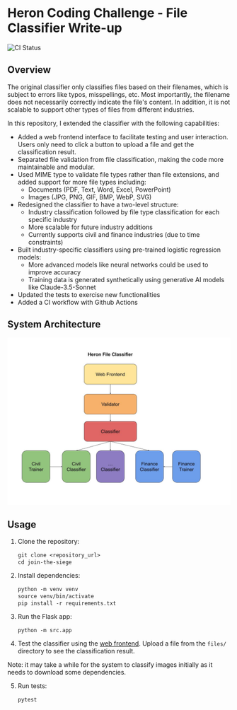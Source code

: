 # Heron Coding Challenge - File Classifier Write-up

![CI Status](https://github.com/ianhua2022/join-the-siege/actions/workflows/ci.yml/badge.svg)

## Overview

The original classifier only classifies files based on their filenames, which is subject to errors like typos, misspellings, etc. Most importantly, the filename does not necessarily correctly indicate the file's content. In addition, it is not scalable to support other types of files from different industries.

In this repository, I extended the classifier with the following capabilities:

- Added a web frontend interface to facilitate testing and user interaction. Users only need to click a button to upload a file and get the classification result.
- Separated file validation from file classification, making the code more maintainable and modular.
- Used MIME type to validate file types rather than file extensions, and added support for more file types including:
  - Documents (PDF, Text, Word, Excel, PowerPoint)
  - Images (JPG, PNG, GIF, BMP, WebP, SVG)
- Redesigned the classifier to have a two-level structure:
  - Industry classification followed by file type classification for each specific industry
  - More scalable for future industry additions
  - Currently supports civil and finance industries (due to time constraints)
- Built industry-specific classifiers using pre-trained logistic regression models:
  - More advanced models like neural networks could be used to improve accuracy
  - Training data is generated synthetically using generative AI models like Claude-3.5-Sonnet
- Updated the tests to exercise new functionalities
- Added a CI workflow with Github Actions

## System Architecture

![System Architecture](system_arch.jpg)

## Usage

1. Clone the repository:
   ```shell
   git clone <repository_url>
   cd join-the-siege
   ```

2. Install dependencies:
   ```shell
   python -m venv venv
   source venv/bin/activate
   pip install -r requirements.txt
   ```

3. Run the Flask app:
   ```shell
   python -m src.app
   ```

4. Test the classifier using the [web frontend](http://127.0.0.1:5000/). Upload a file from the `files/` directory to see the classification result.

Note: it may take a while for the system to classify images initially as it needs to download some dependencies.

5. Run tests:
   ```shell
   pytest
   ```
